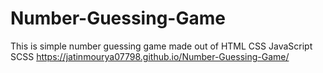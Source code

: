 # Number-Guessing-Game
This is simple number guessing game made out of HTML CSS JavaScript SCSS
https://jatinmourya07798.github.io/Number-Guessing-Game/
